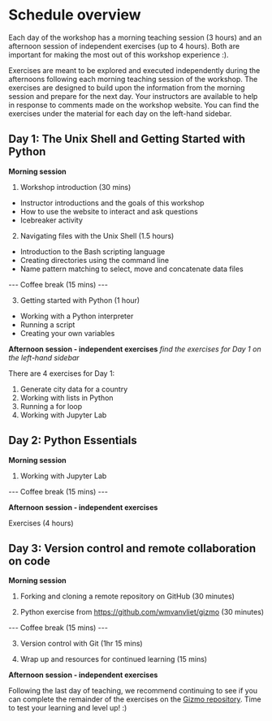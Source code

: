 # Schedule overview

Each day of the workshop has a morning teaching session (3 hours) and an afternoon session of independent exercises (up to 4 hours). Both are important for making the most out of this workshop experience :). 

Exercises are meant to be explored and executed independently during the afternoons following each morning teaching session of the workshop. The exercises are designed to build upon the information from the morning session and prepare for the next day. Your instructors are available to help in response to comments made on the workshop website. You can find the exercises under the material for each day on the left-hand sidebar. 

## Day 1: The Unix Shell and Getting Started with Python

**Morning session**

1. Workshop introduction (30 mins) 
- Instructor introductions and the goals of this workshop
- How to use the website to interact and ask questions 
- Icebreaker activity

2. Navigating files with the Unix Shell (1.5 hours)
- Introduction to the Bash scripting language
- Creating directories using the command line
- Name pattern matching to select, move and concatenate data files

--- Coffee break (15 mins) ---

3. Getting started with Python (1 hour)
- Working with a Python interpreter
- Running a script
- Creating your own variables

**Afternoon session - independent exercises**
*find the exercises for Day 1 on the left-hand sidebar* 

There are 4 exercises for Day 1:
1. Generate city data for a country
2. Working with lists in Python
3. Running a for loop
4. Working with Jupyter Lab  


## Day 2: Python Essentials 

**Morning session**

1. Working with Jupyter Lab 

--- Coffee break (15 mins) ---

**Afternoon session - independent exercises**

Exercises (4 hours)

## Day 3: Version control and remote collaboration on code

**Morning session**

1. Forking and cloning a remote repository on GitHub (30 minutes)

2. Python exercise from https://github.com/wmvanvliet/gizmo (30 minutes)

--- Coffee break (15 mins) ---

3. Version control with Git (1hr 15 mins)

4. Wrap up and resources for continued learning (15 mins)

**Afternoon session - independent exercises**

Following the last day of teaching, we recommend continuing to see if you can complete the remainder of the exercises on the [Gizmo repository](https://github.com/wmvanvliet/gizmo). Time to test your learning and level up! :) 



